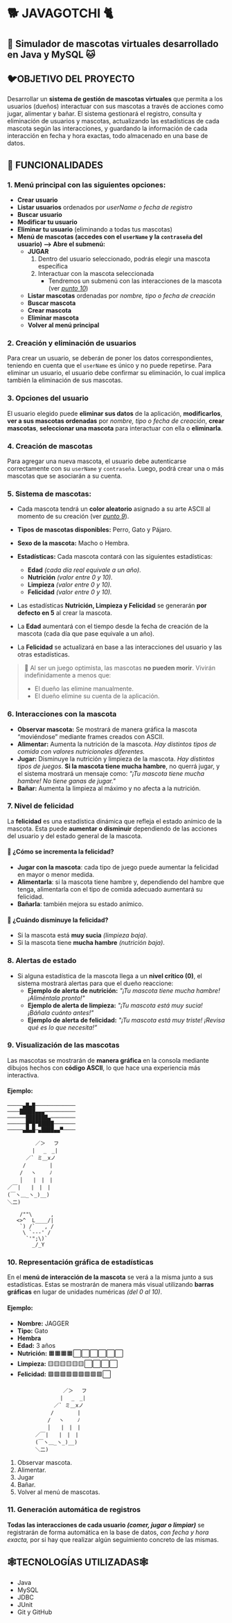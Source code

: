 # 🐕 JAVAGOTCHI 🐈
## 🐶 Simulador de mascotas virtuales desarrollado en Java y MySQL 🐱

## 🐦OBJETIVO DEL PROYECTO 
Desarrollar un **sistema de gestión de mascotas virtuales** que permita a los usuarios (dueños) 
interactuar con sus mascotas a través de acciones como jugar, alimentar y bañar. El sistema
gestionará el registro, consulta y eliminación de usuarios y mascotas, actualizando las estadísticas 
de cada mascota según las interacciones, y guardando la información de cada interacción en fecha y hora exactas, todo almacenado en una base de datos.

## 🦴 FUNCIONALIDADES

### 1. Menú principal con las siguientes opciones:
- **Crear usuario**
- **Listar usuarios** ordenados por *userName o fecha de registro*
- **Buscar usuario**
- **Modificar tu usuario**
- **Eliminar tu usuario** (eliminando a todas tus mascotas)
- **Menú de mascotas (accedes con el `userName` y la `contraseña` del usuario) --> Abre el submenú:** 
  - **JUGAR** 
    1. Dentro del usuario seleccionado, podrás elegir una mascota específica
    2. Interactuar con la mascota seleccionada
         - Tendremos un submenú con las interacciones de la mascota (ver [*punto 10*](#10-representación-gráfica-de-estadísticas))
  - **Listar mascotas** ordenadas por *nombre, tipo o fecha de creación*
  - **Buscar mascota**
  - **Crear mascota**
  - **Eliminar mascota**
  - **Volver al menú principal**

### 2. Creación y eliminación de usuarios  
Para crear un usuario, se deberán de poner los datos correspondientes, teniendo en cuenta que el `userName` es único y no puede repetirse.
Para eliminar un usuario, el usuario debe confirmar su eliminación, lo cual implica también la eliminación de sus mascotas.

### 3. Opciones del usuario
El usuario elegido puede **eliminar sus datos** de la aplicación, **modificarlos**, **ver a sus mascotas ordenadas** por *nombre, tipo o fecha de creación*,
**crear mascotas**, **seleccionar una mascota** para interactuar con ella o **eliminarla**. 

### 4. Creación de mascotas
Para agregar una nueva mascota, el usuario debe autenticarse correctamente con su `userName` y `contraseña`. 
Luego, podrá crear una o más mascotas que se asociarán a su cuenta.

### 5. Sistema de mascotas:
- Cada mascota tendrá un **color aleatorio** asignado a su arte ASCII al momento de su creación (ver [*punto 9*](#9-visualización-de-las-mascotas)).
- **Tipos de mascotas disponibles:** Perro, Gato y Pájaro.
- **Sexo de la mascota:** Macho o Hembra.
- **Estadísticas:** Cada mascota contará con las siguientes estadísticas:
  - **Edad** *(cada día real equivale a un año).*
  - **Nutrición** *(valor entre 0 y 10).*
  - **Limpieza** *(valor entre 0 y 10).*
  - **Felicidad** *(valor entre 0 y 10).*

- Las estadísticas **Nutrición, Limpieza y Felicidad** se generarán **por defecto en 5** al crear la mascota.
- La **Edad** aumentará con el tiempo desde la fecha de creación de la mascota (cada día que pase equivale a un año).
- La **Felicidad** se actualizará en base a las interacciones del usuario y las otras estadísticas.

> 🐾 Al ser un juego optimista, las mascotas **no pueden morir**. Vivirán indefinidamente a menos que:
> - El dueño las elimine manualmente.
> - El dueño elimine su cuenta de la aplicación.

### 6. Interacciones con la mascota
- **Observar mascota:** Se mostrará de manera gráfica la mascota “moviéndose” mediante frames creados con ASCII.
- **Alimentar:** Aumenta la nutrición de la mascota. *Hay distintos tipos de comida con valores nutricionales diferentes.*
- **Jugar:** Disminuye la nutrición y limpieza de la mascota. *Hay distintos tipos de juegos*. **Si la mascota tiene mucha hambre**, no querrá jugar, y el sistema mostrará un mensaje como: *"¡Tu mascota tiene mucha hambre! No tiene ganas de jugar."*
- **Bañar:** Aumenta la limpieza al máximo y no afecta a la nutrición.
  
### 7. Nivel de felicidad
La **felicidad** es una estadística dinámica que refleja el estado anímico de la mascota. Esta puede **aumentar o disminuir** dependiendo de las acciones del usuario y del estado general de la mascota.

#### 🔼 ¿Cómo se incrementa la felicidad?
- **Jugar con la mascota**: cada tipo de juego puede aumentar la felicidad en mayor o menor medida.
- **Alimentarla**: si la mascota tiene hambre y, dependiendo del hambre que tenga, alimentarla con el tipo de comida adecuado aumentará su felicidad.
- **Bañarla**: también mejora su estado anímico.

#### 🔽 ¿Cuándo disminuye la felicidad?
- Si la mascota está **muy sucia** *(limpieza baja)*.
- Si la mascota tiene **mucha hambre** *(nutrición baja)*.

### 8. Alertas de estado
- Si alguna estadística de la mascota llega a un **nivel crítico (0)**, el sistema mostrará alertas para que el dueño reaccione:
  - **Ejemplo de alerta de nutrición:** *"¡Tu mascota tiene mucha hambre! ¡Aliméntala pronto!"*
  - **Ejemplo de alerta de limpieza:** *"¡Tu mascota está muy sucia! ¡Báñala cuánto antes!"*
  - **Ejemplo de alerta de felicidad:** *"¡Tu mascota está muy triste! ¡Revisa qué es lo que necesita!”*
  
### 9. Visualización de las mascotas
Las mascotas se mostrarán de **manera gráfica** en la consola mediante dibujos hechos con **código ASCII**, lo que hace una experiencia más interactiva.
#### Ejemplo:
```
─────▄█▄█─────────────
────█████▄▄▄──────────
──────███████▄────────
──────█▀█▀█████───────
─────▄█▄█─▄████▄▄▀────

         ／＞　 フ
        | 　_　_| 
      ／` ミ＿xノ 
     /　　　　 |
    /　 ヽ　　 ﾉ         
    │　　|　|　|       
／￣|　　|　|　|         
(￣ヽ＿_ヽ_)__)  
＼二)⠀

    /""\      ,
   <>^  L____/|
    `) /`   , /
     \ `---' /
      `'";\)`
        _/_Y
```
### 10. Representación gráfica de estadísticas
En el **menú de interacción de la mascota** se verá a la misma junto a sus estadísticas. Estas se mostrarán de manera más visual utilizando **barras gráficas** en lugar de unidades numéricas *(del 0 al 10)*. 
#### Ejemplo:
- **Nombre:** JAGGER
- **Tipo:** Gato
- **Hembra**
- **Edad:** 3 años
- **Nutrición:** 🟧🟧🟧🟧⬜⬜⬜⬜⬜⬜
- **Limpieza:** 🟨🟨🟨🟨🟨🟨⬜⬜⬜⬜
- **Felicidad:** 🟩🟩🟩🟩🟩🟩🟩🟩🟩⬜
```
                  ／＞　 フ
                 | 　_　_| 
               ／` ミ＿xノ 
              /　　　　 |
             /　 ヽ　　 ﾉ         
             │　　|　|　|       
         ／￣|　　|　|　|         
         (￣ヽ＿_ヽ_)__)  
         ＼二)⠀
```
1. Observar mascota.
2. Alimentar.
3. Jugar
4. Bañar.
5. Volver al menú de mascotas.
   
### 11. Generación automática de registros
**Todas las interacciones de cada usuario *(comer, jugar o limpiar)*** se registrarán de forma automática en la base de datos, *con fecha y hora exacta,* por si hay que realizar algún seguimiento concreto de las mismas.

## 🕸️TECNOLOGÍAS UTILIZADAS🕸️
- Java
- MySQL
- JDBC
- JUnit
- Git y GitHub
